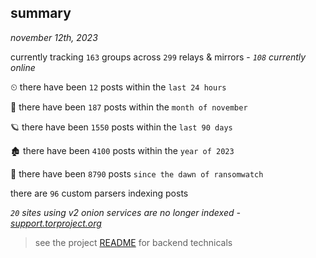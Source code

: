 
## summary
_november 12th, 2023_

currently tracking `163` groups across `299` relays & mirrors - _`108` currently online_

⏲ there have been `12` posts within the `last 24 hours`

🦈 there have been `187` posts within the `month of november`

🪐 there have been `1550` posts within the `last 90 days`

🏚 there have been `4100` posts within the `year of 2023`

🦕 there have been `8790` posts `since the dawn of ransomwatch`

there are `96` custom parsers indexing posts

_`20` sites using v2 onion services are no longer indexed - [support.torproject.org](https://support.torproject.org/onionservices/v2-deprecation/)_

> see the project [README](https://github.com/joshhighet/ransomwatch#ransomwatch--) for backend technicals

